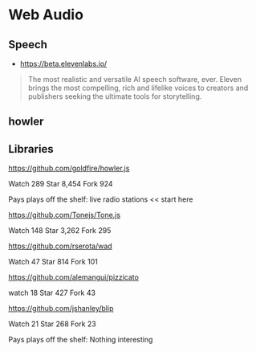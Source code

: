 # Web Audio

## Speech

* https://beta.elevenlabs.io/

> The most realistic and versatile AI speech software, ever. Eleven brings the most compelling, rich and lifelike voices to creators and publishers seeking the ultimate tools for storytelling.

## howler


## Libraries

https://github.com/goldfire/howler.js

Watch 289 Star 8,454 Fork 924

Pays plays off the shelf: live radio stations  << start here


https://github.com/Tonejs/Tone.js

Watch 148 Star 3,262 Fork 295


https://github.com/rserota/wad

Watch 47 Star 814 Fork 101


https://github.com/alemangui/pizzicato

watch 18 Star 427 Fork 43


https://github.com/jshanley/blip

Watch 21 Star 268 Fork 23

Pays plays off the shelf: Nothing interesting


